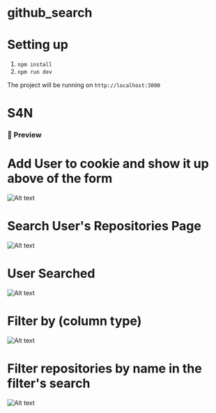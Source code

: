 # github_search

# Setting up
  
  1. `npm install`
  2. `npm run dev`
  
  The project will be running on `http://localhost:3000`

# S4N
  
  ### 🚀 Preview
  
  # Add User to cookie and show it up above of the form
  ![Alt text](https://user-images.githubusercontent.com/5963197/103500376-1ba6d780-4e19-11eb-80ec-33130a729ccb.png)
  
  # Search User's Repositories Page
  ![Alt text](https://user-images.githubusercontent.com/5963197/103500377-1c3f6e00-4e19-11eb-8cd9-dda28f93f51e.png)
  
  # User Searched
  ![Alt text](https://user-images.githubusercontent.com/5963197/103500378-1cd80480-4e19-11eb-9546-dcad4f84d874.png)
  
  # Filter by (column type)
  ![Alt text](https://user-images.githubusercontent.com/5963197/103500382-1e093180-4e19-11eb-8190-6343da938fb7.png)
  
  # Filter repositories by name in the filter's search
  ![Alt text](https://user-images.githubusercontent.com/5963197/103500383-1ea1c800-4e19-11eb-91cd-42ff8a88ae6a.png)
